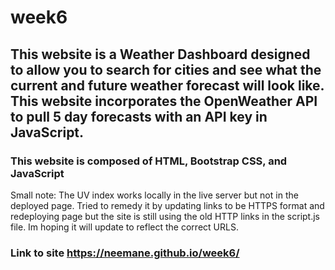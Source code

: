 # week6
## This website is a Weather Dashboard designed to allow you to search for cities and see what the current and future weather forecast will look like. This website incorporates the OpenWeather API to pull 5 day forecasts with an API key in JavaScript.

### This website is composed of HTML, Bootstrap CSS, and JavaScript
Small note: The UV index works locally in the live server but not in the deployed page. Tried to remedy it by updating links to be HTTPS format and redeploying page but the site is still using the old HTTP links in the script.js file. Im hoping it will update to reflect the correct URLS.

### Link to site https://neemane.github.io/week6/
